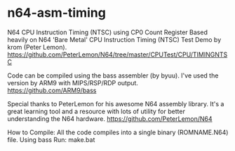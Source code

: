 # n64-asm-timing

N64 CPU Instruction Timing (NTSC) using CP0 Count Register
Based heavily on N64 'Bare Metal' CPU Instruction Timing (NTSC) Test Demo by krom (Peter Lemon).
https://github.com/PeterLemon/N64/tree/master/CPUTest/CPU/TIMINGNTSC


Code can be compiled using the bass assembler (by byuu).
I've used the version by ARM9 with MIPS/RSP/RDP output.
https://github.com/ARM9/bass


Special thanks to PeterLemon for his awesome N64 assembly library. It's a great learning tool and
a resource with lots of utility for better understanding the N64 hardware.
https://github.com/PeterLemon/N64


How to Compile:
All the code compiles into a single binary (ROMNAME.N64) file.
Using bass Run: make.bat

